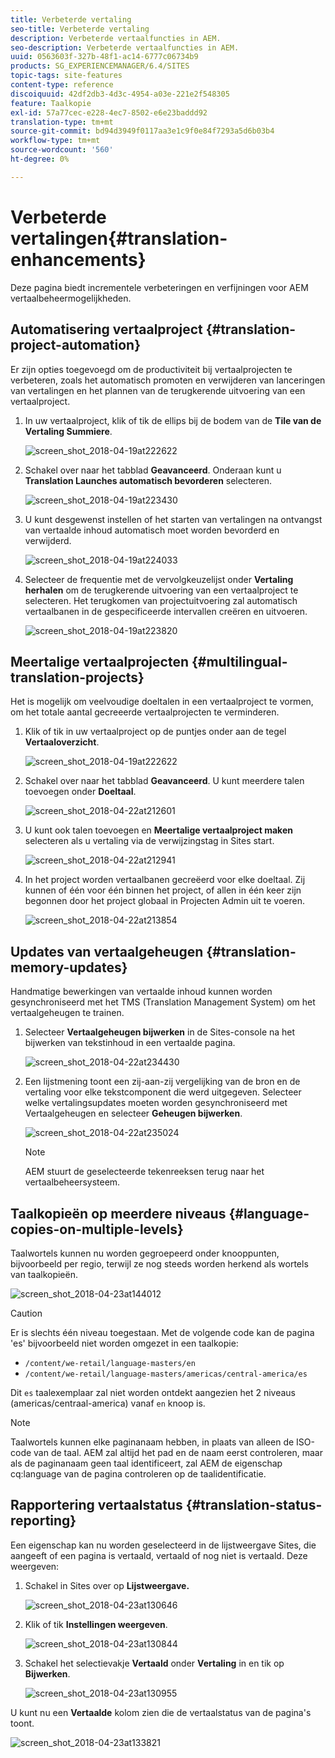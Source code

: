 ```yaml
---
title: Verbeterde vertaling
seo-title: Verbeterde vertaling
description: Verbeterde vertaalfuncties in AEM.
seo-description: Verbeterde vertaalfuncties in AEM.
uuid: 0563603f-327b-48f1-ac14-6777c06734b9
products: SG_EXPERIENCEMANAGER/6.4/SITES
topic-tags: site-features
content-type: reference
discoiquuid: 42df2db3-4d3c-4954-a03e-221e2f548305
feature: Taalkopie
exl-id: 57a77cec-e228-4ec7-8502-e6e23baddd92
translation-type: tm+mt
source-git-commit: bd94d3949f0117aa3e1c9f0e84f7293a5d6b03b4
workflow-type: tm+mt
source-wordcount: '560'
ht-degree: 0%

---
```


# Verbeterde vertalingen{#translation-enhancements}

Deze pagina biedt incrementele verbeteringen en verfijningen voor AEM vertaalbeheermogelijkheden.

## Automatisering vertaalproject {#translation-project-automation}

Er zijn opties toegevoegd om de productiviteit bij vertaalprojecten te verbeteren, zoals het automatisch promoten en verwijderen van lanceringen van vertalingen en het plannen van de terugkerende uitvoering van een vertaalproject.

1. In uw vertaalproject, klik of tik de ellips bij de bodem van de **Tile van de Vertaling Summiere**.

   ![screen_shot_2018-04-19at222622](assets/screen_shot_2018-04-19at222622.jpg)

1. Schakel over naar het tabblad **Geavanceerd**. Onderaan kunt u **Translation Launches automatisch bevorderen** selecteren.

   ![screen_shot_2018-04-19at223430](assets/screen_shot_2018-04-19at223430.jpg)

1. U kunt desgewenst instellen of het starten van vertalingen na ontvangst van vertaalde inhoud automatisch moet worden bevorderd en verwijderd.

   ![screen_shot_2018-04-19at224033](assets/screen_shot_2018-04-19at224033.jpg)

1. Selecteer de frequentie met de vervolgkeuzelijst onder **Vertaling herhalen** om de terugkerende uitvoering van een vertaalproject te selecteren. Het terugkomen van projectuitvoering zal automatisch vertaalbanen in de gespecificeerde intervallen creëren en uitvoeren.

   ![screen_shot_2018-04-19at223820](assets/screen_shot_2018-04-19at223820.jpg)

## Meertalige vertaalprojecten {#multilingual-translation-projects}

Het is mogelijk om veelvoudige doeltalen in een vertaalproject te vormen, om het totale aantal gecreeerde vertaalprojecten te verminderen.

1. Klik of tik in uw vertaalproject op de puntjes onder aan de tegel **Vertaaloverzicht**.

   ![screen_shot_2018-04-19at222622](assets/screen_shot_2018-04-19at222622.jpg)

1. Schakel over naar het tabblad **Geavanceerd**. U kunt meerdere talen toevoegen onder **Doeltaal**.

   ![screen_shot_2018-04-22at212601](assets/screen_shot_2018-04-22at212601.jpg)

1. U kunt ook talen toevoegen en **Meertalige vertaalproject maken** selecteren als u vertaling via de verwijzingstag in Sites start.

   ![screen_shot_2018-04-22at212941](assets/screen_shot_2018-04-22at212941.jpg)

1. In het project worden vertaalbanen gecreëerd voor elke doeltaal. Zij kunnen of één voor één binnen het project, of allen in één keer zijn begonnen door het project globaal in Projecten Admin uit te voeren.

   ![screen_shot_2018-04-22at213854](assets/screen_shot_2018-04-22at213854.jpg)

## Updates van vertaalgeheugen {#translation-memory-updates}

Handmatige bewerkingen van vertaalde inhoud kunnen worden gesynchroniseerd met het TMS (Translation Management System) om het vertaalgeheugen te trainen.

1. Selecteer **Vertaalgeheugen bijwerken** in de Sites-console na het bijwerken van tekstinhoud in een vertaalde pagina.

   ![screen_shot_2018-04-22at234430](assets/screen_shot_2018-04-22at234430.jpg)

1. Een lijstmening toont een zij-aan-zij vergelijking van de bron en de vertaling voor elke tekstcomponent die werd uitgegeven. Selecteer welke vertalingsupdates moeten worden gesynchroniseerd met Vertaalgeheugen en selecteer **Geheugen bijwerken**.

   ![screen_shot_2018-04-22at235024](assets/screen_shot_2018-04-22at235024.jpg)

   >[!NOTE]
   >
   >AEM stuurt de geselecteerde tekenreeksen terug naar het vertaalbeheersysteem.

## Taalkopieën op meerdere niveaus {#language-copies-on-multiple-levels}

Taalwortels kunnen nu worden gegroepeerd onder knooppunten, bijvoorbeeld per regio, terwijl ze nog steeds worden herkend als wortels van taalkopieën.

![screen_shot_2018-04-23at144012](assets/screen_shot_2018-04-23at144012.jpg)

>[!CAUTION]
>
>Er is slechts één niveau toegestaan. Met de volgende code kan de pagina &#39;es&#39; bijvoorbeeld niet worden omgezet in een taalkopie:
>
>* `/content/we-retail/language-masters/en`
>* `/content/we-retail/language-masters/americas/central-america/es`

>
>
Dit `es` taalexemplaar zal niet worden ontdekt aangezien het 2 niveaus (americas/centraal-america) vanaf `en` knoop is.

>[!NOTE]
>
>Taalwortels kunnen elke paginanaam hebben, in plaats van alleen de ISO-code van de taal. AEM zal altijd het pad en de naam eerst controleren, maar als de paginanaam geen taal identificeert, zal AEM de eigenschap cq:language van de pagina controleren op de taalidentificatie.

## Rapportering vertaalstatus {#translation-status-reporting}

Een eigenschap kan nu worden geselecteerd in de lijstweergave Sites, die aangeeft of een pagina is vertaald, vertaald of nog niet is vertaald. Deze weergeven:

1. Schakel in Sites over op **Lijstweergave.**

   ![screen_shot_2018-04-23at130646](assets/screen_shot_2018-04-23at130646.jpg)

1. Klik of tik **Instellingen weergeven**.

   ![screen_shot_2018-04-23at130844](assets/screen_shot_2018-04-23at130844.jpg)

1. Schakel het selectievakje **Vertaald** onder **Vertaling** in en tik op **Bijwerken**.

   ![screen_shot_2018-04-23at130955](assets/screen_shot_2018-04-23at130955.jpg)

U kunt nu een **Vertaalde** kolom zien die de vertaalstatus van de pagina&#39;s toont.

![screen_shot_2018-04-23at133821](assets/screen_shot_2018-04-23at133821.jpg)
